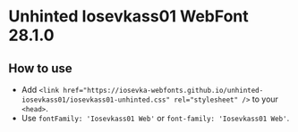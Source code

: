 # Unhinted Iosevkass01 WebFont 28.1.0

## How to use

- Add `<link href="https://iosevka-webfonts.github.io/unhinted-iosevkass01/iosevkass01-unhinted.css" rel="stylesheet" />` to your `<head>`.
- Use `fontFamily: 'Iosevkass01 Web'` or `font-family: 'Iosevkass01 Web'`.
